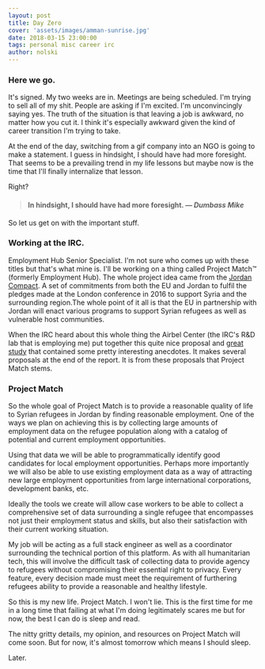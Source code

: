 ```yaml
---
layout: post
title: Day Zero
cover: 'assets/images/amman-sunrise.jpg'
date: 2018-03-15 23:00:00
tags: personal misc career irc
author: nolski
---
```


### Here we go.

It's signed. My two weeks are in. Meetings are being scheduled. I'm trying to
sell all of my shit. People are asking if I'm excited. I'm unconvincingly
saying yes. The truth of the situation is that leaving a job is awkward, no
matter how you cut it. I think it's especially awkward given the kind of career
transition I'm trying to take.

At the end of the day, switching from a gif company into an NGO is going to
make a statement. I guess in hindsight, I should have had more foresight. That
seems to be a prevailing trend in my life lessons but maybe now is the time
that I'll finally internalize that lesson.

Right?


<blockquote>
  <h4>In hindsight, I should have had more foresight. <cite>— Dumbass Mike</cite></h4>
</blockquote>

So let us get on with the important stuff.

### Working at the IRC.

Employment Hub Senior Specialist. I'm not sure who comes up with these titles
but that's what mine is. I'll be working on a thing called Project Match™
(formerly Employment Hub). The whole project idea came from the [Jordan 
Compact](http://www.consilium.europa.eu/en/press/press-releases/2016/12/20/eu-jordan-partnership-priorities-and-compact/).
A set of commitments from both the EU and Jordan to fulfil the pledges made at
the London conference in 2016 to support Syria and the surrounding region.The
whole point of it all is that the EU in partnership with Jordan will enact
various programs to support Syrian refugees as well as vulnerable host
communities.

When the IRC heard about this whole thing the Airbel Center (the IRC's R&D lab
that is employing me) put together this quite nice proposal and [great
study](https://www.rescue.org/sites/default/files/document/1527/irc-syrianrefugeeemployment-72dpi-041117.pdf)
that contained some pretty interesting anecdotes. It makes several proposals at
the end of the report. It is from these proposals that Project Match stems.

### Project Match

So the whole goal of Project Match is to provide a reasonable quality of life
to Syrian refugees in Jordan by finding reasonable employment. One of the ways
we plan on achieving this is by collecting large amounts of employment data on
the refugee population along with a catalog of potential and current employment
opportunities.

Using that data we will be able to programmatically identify good candidates
for local employment opportunities. Perhaps more importantly we will also be
able to use existing employment data as a way of attracting new large
employment opportunities from large international corporations, development
banks, etc.

Ideally the tools we create will allow case workers to be able to collect a
comprehensive set of data surrounding a single refugee that encompasses not
just their employment status and skills, but also their satisfaction with their
current working situation.

My job will be acting as a full stack engineer as well as a coordinator
surrounding the technical portion of this platform. As with all humanitarian
tech, this will involve the difficult task of collecting data to provide agency
to refugees without compromising their essential right to privacy. Every feature,
every decision made must meet the requirement of furthering refugees ability to
provide a reasonable and healthy lifestyle.

So this is my new life. Project Match. I won't lie. This is the first time for
me in a long time that failing at what I'm doing legitimately scares me but for
now, the best I can do is sleep and read.

The nitty gritty details, my opinion, and resources on Project Match will come
soon. But for now, it's almost tomorrow which means I should sleep.

Later.